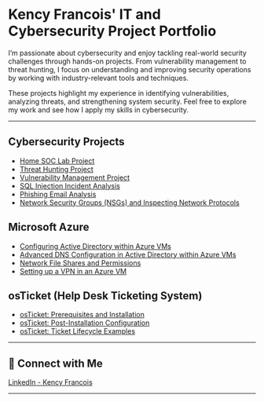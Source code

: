 # Kency Francois' IT and Cybersecurity Project Portfolio

I’m passionate about cybersecurity and enjoy tackling real-world security challenges through hands-on projects. From vulnerability management to threat hunting, I focus on understanding and improving security operations by working with industry-relevant tools and techniques.  

These projects highlight my experience in identifying vulnerabilities, analyzing threats, and strengthening system security. Feel free to explore my work and see how I apply my skills in cybersecurity.

---

## Cybersecurity Projects

- [Home SOC Lab Project](https://github.com/kfran127/home-soc-setup)
- [Threat Hunting Project](https://github.com/kfran127/threat-hunting)
- [Vulnerability Management Project](https://github.com/kfran127/vulnerability-management)
- [SQL Injection Incident Analysis](https://github.com/kfran127/sql-injection-incident-analysis)
- [Phishing Email Analysis](https://github.com/kfran127/phishing-email-analysis)
- [Network Security Groups (NSGs) and Inspecting Network Protocols](https://github.com/kfran127/azure-network-protocols)

## Microsoft Azure
- [Configuring Active Directory within Azure VMs](https://github.com/kfran127/configure-ad)  
- [Advanced DNS Configuration in Active Directory within Azure VMs](https://github.com/kfran127/advanced-dns-configuration)  
- [Network File Shares and Permissions](https://github.com/kfran127/network-file-shares-and-permissions)  
- [Setting up a VPN in an Azure VM](https://github.com/kfran127/vpn-ip-lab)  

## osTicket (Help Desk Ticketing System)
- [osTicket: Prerequisites and Installation](https://github.com/kfran127/osticket-prereqs)  
- [osTicket: Post-Installation Configuration](https://github.com/kfran127/post-install-config)  
- [osTicket: Ticket Lifecycle Examples](https://github.com/kfran127/ticket-lifecycle)  

---

## 🤝 Connect with Me  
[LinkedIn - Kency Francois](https://www.linkedin.com/in/kency-francois)

---
